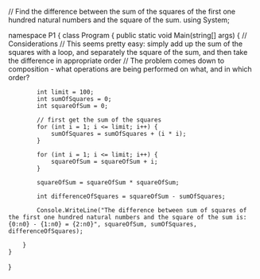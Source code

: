 // Find the difference between the sum of the squares of the first one hundred natural numbers and the square of the sum.
using System;

namespace P1 {
    class Program {
        public static void Main(string[] args) {
            // Considerations
            // This seems pretty easy: simply add up the sum of the squares with a loop, and separately the square of the sum, and then take the difference in appropriate order
            // The problem comes down to composition - what operations are being performed on what, and in which order?

            int limit = 100;
            int sumOfSquares = 0;
            int squareOfSum = 0;

            // first get the sum of the squares
            for (int i = 1; i <= limit; i++) {
                sumOfSquares = sumOfSquares + (i * i);
            }

            for (int i = 1; i <= limit; i++) {
                squareOfSum = squareOfSum + i;
            }

            squareOfSum = squareOfSum * squareOfSum;

            int differenceOfSquares = squareOfSum - sumOfSquares;

            Console.WriteLine("The difference between sum of squares of the first one hundred natural numbers and the square of the sum is: {0:n0} - {1:n0} = {2:n0}", squareOfSum, sumOfSquares, differenceOfSquares);
        
        }
    }
}
